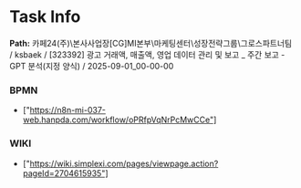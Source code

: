 # Task Info

**Path:** 카페24(주)\본사사업장\[CG]MI본부\마케팅센터\성장전략그룹\그로스파트너팀 / ksbaek / [323392] 광고 거래액, 매출액, 영업 데이터 관리 및 보고 _ 주간 보고 - GPT 분석(지정 양식) / 2025-09-01_00-00-00

### BPMN
- ["https://n8n-mi-037-web.hanpda.com/workflow/oPRfpVqNrPcMwCCe"]

### WIKI
- ["https://wiki.simplexi.com/pages/viewpage.action?pageId=2704615935"]

